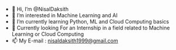 - 👋 Hi, I’m @NisalDaksith
- 👀 I’m interested in Machine Learning and AI
- 🌱 I’m currently learning Python, ML and Cloud Computing basics
- 💞️ Currently looking For an Internship in a field related to Machine Learning or Cloud Computing
- 📫 My E-mail : nisaldaksith1999@gmail.com

<!---
NisalDaksith/NisalDaksith is a ✨ special ✨ repository because its `README.md` (this file) appears on your GitHub profile.
You can click the Preview link to take a look at your changes.
--->
